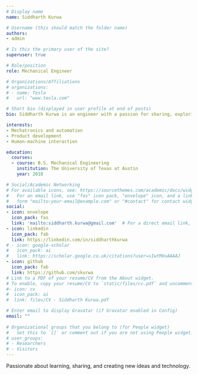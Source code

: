 ```yaml
---
# Display name
name: Siddharth Kurwa

# Username (this should match the folder name)
authors:
- admin

# Is this the primary user of the site?
superuser: true

# Role/position
role: Mechanical Engineer

# Organizations/Affiliations
# organizations:
# - name: Tesla
#   url: "www.tesla.com"

# Short bio (displayed in user profile at end of posts)
bio: Siddharth Kurwa is an engineer with a passion for sharing, exploring, and executing new ideas and technology.

interests:
- Mechatronics and automation
- Product development
- Human-machine interaction

education:
  courses:
  - course: B.S. Mechanical Engineering
    institution: The University of Texas at Austin
    year: 2018

# Social/Academic Networking
# For available icons, see: https://sourcethemes.com/academic/docs/widgets/#icons
#   For an email link, use "fas" icon pack, "envelope" icon, and a link in the
#   form "mailto:your-email@example.com" or "#contact" for contact widget.
social:
- icon: envelope
  icon_pack: fas
  link: 'mailto:siddharth.kurwa@gmail.com'  # For a direct email link, use "mailto:test@example.org".
- icon: linkedin
  icon_pack: fab
  link: https://linkedin.com/in/siddharthkurwa
# - icon: google-scholar
#   icon_pack: ai
#   link: https://scholar.google.co.uk/citations?user=sIwtMXoAAAAJ
- icon: github
  icon_pack: fab
  link: https://github.com/skurwa
# Link to a PDF of your resume/CV from the About widget.
# To enable, copy your resume/CV to `static/files/cv.pdf` and uncomment the lines below.  
#- icon: cv
#  icon_pack: ai
#  link: files/CV - Siddharth Kurwa.pdf

# Enter email to display Gravatar (if Gravatar enabled in Config)
email: ""
  
# Organizational groups that you belong to (for People widget)
#   Set this to `[]` or comment out if you are not using People widget.  
# user_groups:
# - Researchers
# - Visitors
---
```


Passionate about learning, sharing, and creating new ideas and technology.